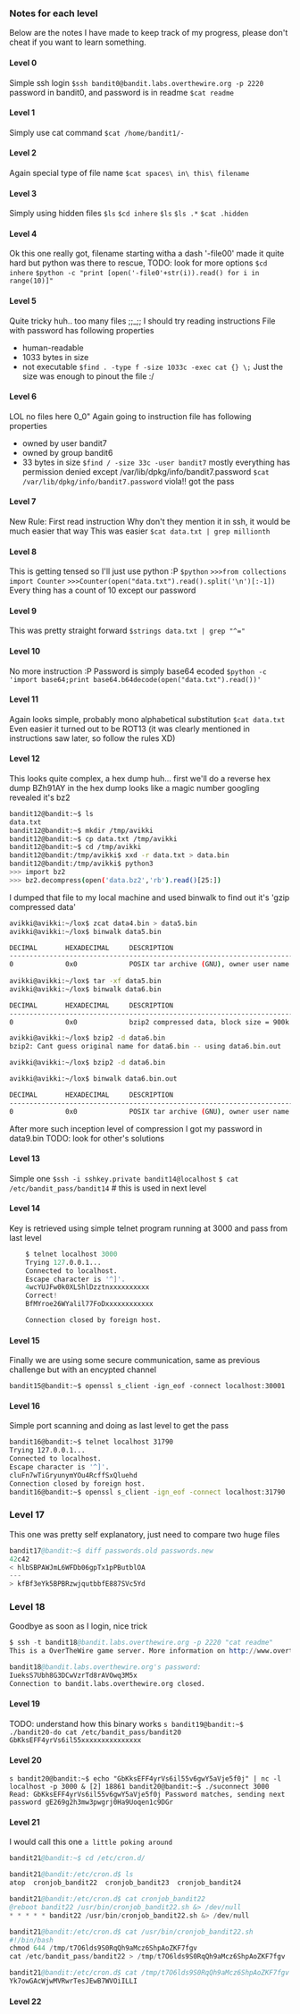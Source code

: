 ### Notes for each level
Below are the notes I have made to keep track of my progress, please don't cheat if you want to learn something.


#### Level 0
Simple ssh login
`$ssh bandit0@bandit.labs.overthewire.org -p 2220`
password in bandit0, and password is in readme
`$cat readme`

#### Level 1
Simply use cat command
`$cat /home/bandit1/-`

#### Level 2
Again special type of file name
`$cat spaces\ in\ this\ filename`

#### Level 3
Simply using hidden files
`$ls`
`$cd inhere`
`$ls`
`$ls .*`
`$cat .hidden`

#### Level 4
Ok this one really got, filename starting witha a dash '-file00' made it quite hard but python was there to rescue, TODO: look for more options
`$cd inhere`
`$python -c "print [open('-file0'+str(i)).read() for i in range(10)]"`

#### Level 5
Quite tricky huh.. too many files ;;_;;
I should try reading instructions
File with password has following properties
- human-readable
- 1033 bytes in size
- not executable
`$find . -type f -size 1033c -exec cat {} \;`
Just the size was enough to pinout the file :/

#### Level 6
LOL no files here 0_0"
Again going to instruction
file has following properties
- owned by user bandit7
- owned by group bandit6
- 33 bytes in size
`$find / -size 33c -user bandit7`
mostly everything has permission denied except /var/lib/dpkg/info/bandit7.password
`$cat /var/lib/dpkg/info/bandit7.password`
viola!! got the pass

#### Level 7
New Rule: First read instruction
Why don't they mention it in ssh, it would be much easier that way
This was easier
`$cat data.txt | grep millionth`

#### Level 8
This is getting tensed so I'll just use python :P
`$python`
`>>>from collections import Counter`
`>>>Counter(open("data.txt").read().split('\n')[:-1])`
Every thing has a count of 10 except our password

#### Level 9
This was pretty straight forward
`$strings data.txt | grep "^="`

#### Level 10
No more instruction :P
Password is simply base64 ecoded
`$python -c 'import base64;print base64.b64decode(open("data.txt").read())'`

#### Level 11
Again looks simple, probably mono alphabetical substitution
`$cat data.txt`
Even easier it turned out to be ROT13 (it was clearly mentioned in instructions saw later, so follow the rules XD)

#### Level 12
This looks quite complex, a hex dump huh... first we'll do a reverse hex dump
BZh91AY in the hex dump looks like a magic number googling revealed it's bz2
```sh
bandit12@bandit:~$ ls
data.txt
bandit12@bandit:~$ mkdir /tmp/avikki
bandit12@bandit:~$ cp data.txt /tmp/avikki
bandit12@bandit:~$ cd /tmp/avikki
bandit12@bandit:/tmp/avikki$ xxd -r data.txt > data.bin
bandit12@bandit:/tmp/avikki$ python3
>>> import bz2
>>> bz2.decompress(open('data.bz2','rb').read()[25:])
```
I dumped that file to my local machine and used binwalk to find out it's 'gzip compressed data'
```sh
avikki@avikki:~/lox$ zcat data4.bin > data5.bin 
avikki@avikki:~/lox$ binwalk data5.bin

DECIMAL       HEXADECIMAL     DESCRIPTION
--------------------------------------------------------------------------------
0             0x0             POSIX tar archive (GNU), owner user name: "n"
 
avikki@avikki:~/lox$ tar -xf data5.bin 
avikki@avikki:~/lox$ binwalk data6.bin

DECIMAL       HEXADECIMAL     DESCRIPTION
--------------------------------------------------------------------------------
0             0x0             bzip2 compressed data, block size = 900k

avikki@avikki:~/lox$ bzip2 -d data6.bin
bzip2: Cant guess original name for data6.bin -- using data6.bin.out

avikki@avikki:~/lox$ bzip2 -d data6.bin

avikki@avikki:~/lox$ binwalk data6.bin.out

DECIMAL       HEXADECIMAL     DESCRIPTION
--------------------------------------------------------------------------------
0             0x0             POSIX tar archive (GNU), owner user name: "n"
```

After more such inception level of compression I got my password in data9.bin
TODO: look for other's solutions

#### Level 13
Simple one 
`$ssh -i sshkey.private bandit14@localhost`
`$ cat /etc/bandit_pass/bandit14` # this is used in next level

#### Level 14
Key is retrieved using simple telnet program running at 3000 and pass from last level
```s
    $ telnet localhost 3000
    Trying 127.0.0.1...
    Connected to localhost.
    Escape character is '^]'.
    4wcYUJFw0k0XLShlDzztnxxxxxxxxxx
    Correct!
    BfMYroe26WYalil77FoDxxxxxxxxxxxx

    Connection closed by foreign host.
```

#### Level 15
Finally we are using some secure communication, same as previous challenge but with an encypted channel

`bandit15@bandit:~$ openssl s_client -ign_eof -connect localhost:30001`

#### Level 16
Simple port scanning and doing as last level to get the pass
```sh
bandit16@bandit:~$ telnet localhost 31790
Trying 127.0.0.1...
Connected to localhost.
Escape character is '^]'.
cluFn7wTiGryunymYOu4RcffSxQluehd
Connection closed by foreign host.
bandit16@bandit:~$ openssl s_client -ign_eof -connect localhost:31790
```

### Level 17
This one was pretty self explanatory, just need to compare two huge files
```s
bandit17@bandit:~$ diff passwords.old passwords.new 
42c42
< hlbSBPAWJmL6WFDb06gpTx1pPButblOA
---
> kfBf3eYk5BPBRzwjqutbbfE887SVc5Yd
```

### Level 18
Goodbye as soon as I login, nice trick
```s
$ ssh -t bandit18@bandit.labs.overthewire.org -p 2220 "cat readme"
This is a OverTheWire game server. More information on http://www.overthewire.org/wargames

bandit18@bandit.labs.overthewire.org's password: 
IueksS7Ubh8G3DCwVzrTd8rAVOwq3M5x
Connection to bandit.labs.overthewire.org closed.
```

#### Level 19
TODO: understand how this binary works
`s
bandit19@bandit:~$ ./bandit20-do cat /etc/bandit_pass/bandit20
GbKksEFF4yrVs6il55xxxxxxxxxxxxxxx
`

#### Level 20
`s
bandit20@bandit:~$ echo "GbKksEFF4yrVs6il55v6gwY5aVje5f0j" | nc -l localhost -p 3000 &
[2] 18861
bandit20@bandit:~$ ./suconnect 3000
Read: GbKksEFF4yrVs6il55v6gwY5aVje5f0j
Password matches, sending next password
gE269g2h3mw3pwgrj0Ha9Uoqen1c9DGr
`

#### Level 21
I would call this one `a little poking around`
```s
bandit21@bandit:~$ cd /etc/cron.d/

bandit21@bandit:/etc/cron.d$ ls
atop  cronjob_bandit22  cronjob_bandit23  cronjob_bandit24

bandit21@bandit:/etc/cron.d$ cat cronjob_bandit22
@reboot bandit22 /usr/bin/cronjob_bandit22.sh &> /dev/null
* * * * * bandit22 /usr/bin/cronjob_bandit22.sh &> /dev/null

bandit21@bandit:/etc/cron.d$ cat /usr/bin/cronjob_bandit22.sh
#!/bin/bash
chmod 644 /tmp/t7O6lds9S0RqQh9aMcz6ShpAoZKF7fgv
cat /etc/bandit_pass/bandit22 > /tmp/t7O6lds9S0RqQh9aMcz6ShpAoZKF7fgv

bandit21@bandit:/etc/cron.d$ cat /tmp/t7O6lds9S0RqQh9aMcz6ShpAoZKF7fgv
Yk7owGAcWjwMVRwrTesJEwB7WVOiILLI

```

#### Level 22
